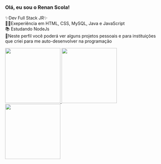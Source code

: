 ### Olá, eu sou o Renan Scola!

✨Dev Full Stack JR✨                                                                                                                                                             
👨‍💻Exeperiência em HTML, CSS, MySQL, Java e JavaScript                                                                                                                             
📚 Estudando NodeJs                                                                                                                                                               
🎯Neste perfil você poderá ver alguns projetos pessoais e para instituições que criei para me auto-desenvolver na programação

<div>
  <a href="https://github.com/renan-scola">
  <img height="180em" src="https://github-readme-stats.vercel.app/api?username=renan-scola&show_icons=true&theme=dracula&include_all_commits=true&count_private=true"/>
  <img height="180em" src="https://github-readme-stats.vercel.app/api/top-langs/?username=renan-scola&layout=compact&langs_count=16&theme=dracula"/>
  <img height="180em" src="https://github-readme-stats.vercel.app/api/top-langs/?username=renan-scola&layout=compact&langs_count=7&theme=dracula"/>
</div>
